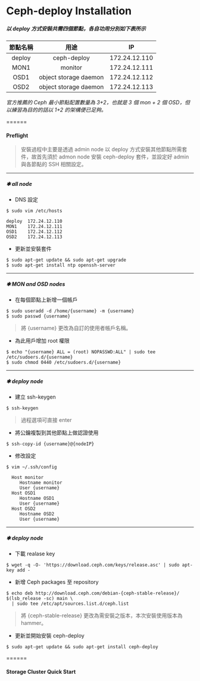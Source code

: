# Ceph-deploy Installation

##### 以 deploy 方式安裝共需四個節點，各自功用分別如下表所示

| 節點名稱 |          用途         |      IP       |
|:--------:|:---------------------:|:-------------:|
|  deploy  | ceph-deploy           | 172.24.12.110 |
|   MON1   | monitor               | 172.24.12.111 |
|   OSD1   | object storage daemon | 172.24.12.112 |
|   OSD2   | object storage daemon | 172.24.12.113 |

*官方推薦的 Ceph 最小節點配置數量為 3+2，也就是 3 個 mon + 2 個 OSD，但以練習為目的的話以 1+2 的架構便已足夠。*

======

#### Preflight

> 安裝過程中主要是透過 admin node 以 deploy 方式安裝其他節點所需套件，故首先須於 admon node 安裝 ceph-deploy 套件，並設定好 admin 與各節點的 SSH 相關設定。


------
##### **✱ all node**

* DNS 設定
```
$ sudo vim /etc/hosts
```
```vim
deploy  172.24.12.110
MON1    172.24.12.111
OSD1    172.24.12.112
OSD2    172.24.12.113
```

* 更新並安裝套件
```
$ sudo apt-get update && sudo apt-get upgrade
$ sudo apt-get install ntp openssh-server
```

------
##### **✱ MON and OSD nodes**

* 在每個節點上新增一個帳戶
```
$ sudo useradd -d /home/{username} -m {username}
$ sudo passwd {username}
```
> 將 {username} 更改為自訂的使用者帳戶名稱。

* 為此用戶增加 root 權限
```
$ echo "{username} ALL = (root) NOPASSWD:ALL" | sudo tee /etc/sudoers.d/{username}
$ sudo chmod 0440 /etc/sudoers.d/{username}
```

------
##### **✱ deploy node**
* 建立 ssh-keygen
```
$ ssh-keygen
```
> 過程選項可直接 enter

* 將公鑰複製到其他節點上做認證使用
```
$ ssh-copy-id {username}@{nodeIP}
```

* 修改設定
```
$ vim ~/.ssh/config
```
```vim
  Host monitor
     Hostname monitor
     User {username}
  Host OSD1
     Hostname OSD1
     User {username}
  Host OSD2
     Hostname OSD2
     User {username}
```

------
##### **✱ deploy node**

* 下載 realase key
```
$ wget -q -O- 'https://download.ceph.com/keys/release.asc' | sudo apt-key add -
```

* 新增 Ceph packages 至 repository
```
$ echo deb http://download.ceph.com/debian-{ceph-stable-release}/ $(lsb_release -sc) main \
  | sudo tee /etc/apt/sources.list.d/ceph.list
```
> 將 {ceph-stable-release} 更改為需安裝之版本，本次安裝使用版本為 hammer。

* 更新並開始安裝 ceph-deploy
```
$ sudo apt-get update && sudo apt-get install ceph-deploy
```
======

#### Storage Cluster Quick Start





